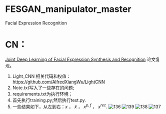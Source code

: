 # FESGAN_manipulator_master
Facial Expression Recognition
# CN：
[Joint Deep Learning of Facial Expression Synthesis and Recognition](https://ieeexplore.ieee.org/document/8943107) 论文复现。
1. Light_CNN 相关代码和权值：https://github.com/AlfredXiangWu/LightCNN
2. Note.txt写入了一些存在的问题;
3. requirements.txt为执行环境；
4. 首先执行training.py;然后执行test.py.
5. 一些结果如下，从左到右：$`x`$  ，   $`\widehat{x}`$   ，  $`x^{p,f}`$  ，  $`x^{rec}`$.
![136](https://github.com/1056891520/FESGAN_manipulator_master/assets/71159747/e8f413e8-10a7-45ef-ad87-b2b159d1556c)
![139](https://github.com/1056891520/FESGAN_manipulator_master/assets/71159747/2f836e21-a0f9-47e5-858b-90b16e59becf)
![138](https://github.com/1056891520/FESGAN_manipulator_master/assets/71159747/82087910-690b-4ce3-bcad-c990763b9ec4)
![137](https://github.com/1056891520/FESGAN_manipulator_master/assets/71159747/c37186f7-0810-4656-84c6-cef9ee6c363d)
